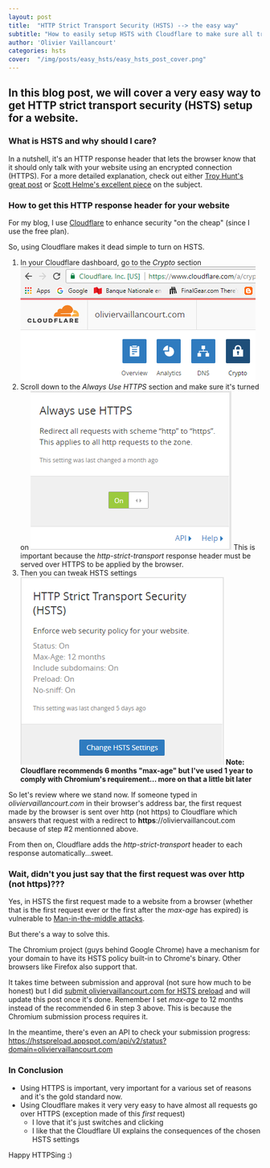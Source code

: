 ```yaml
---
layout: post
title:  "HTTP Strict Transport Security (HSTS) --> the easy way"
subtitle: "How to easily setup HSTS with Cloudflare to make sure all traffic to your website in encrypted using HTTPS"
author: 'Olivier Vaillancourt'
categories: hsts
cover:  "/img/posts/easy_hsts/easy_hsts_post_cover.png"
---
```


## In this blog post, we will cover a very easy way to get HTTP strict transport security (HSTS) setup for a website.

### What is HSTS and why should I care? 
In a nutshell, it's an HTTP response header that lets the browser know that it should only talk with your website using an encrypted connection (HTTPS). 
For a more detailed explanation, check out either [Troy Hunt's great post](https://www.troyhunt.com/understanding-http-strict-transport/) or [Scott Helme's excellent piece](https://scotthelme.co.uk/hsts-preloading/) on the subject.

### How to get this HTTP response header for your website

For my blog, I use [Cloudflare](https://www.cloudflare.com) to enhance security "on the cheap" (since I use the free plan).

So, using Cloudflare makes it dead simple to turn on HSTS.

1. In your Cloudflare dashboard, go to the *Crypto* section ![Cloudflare Crypto section](/img/posts/easy_hsts/cf-dash-crypto.png)
2. Scroll down to the *Always Use HTTPS* section and make sure it's turned on ![](/img/posts/easy_hsts/cf-dash-always-use-https.png)
This is important because the *http-strict-transport* response header must be served over HTTPS to be applied by the browser.
3. Then you can tweak HSTS settings ![](/img/posts/easy_hsts/cf-dash-hsts-config.png)
**Note: Cloudflare recommends 6 months "max-age" but I've used 1 year to comply with Chromium's requirement... more on that a little bit later**

So let's review where we stand now.  If someone typed in *oliviervaillancourt.com* in their browser's address bar, the first request made by the browser is sent over http (not https) to Cloudflare which answers that request with a redirect to **https**://oliviervaillancout.com because of step #2 mentionned above.

From then on, Cloudflare adds the *http-strict-transport* header to each response automatically...sweet.

### Wait, didn't you just say that the first request was over http (not https)???

Yes, in HSTS the first request made to a website from a browser (whether that is the first request ever or the first after the *max-age* has expired) is vulnerable to [Man-in-the-middle attacks](https://en.wikipedia.org/wiki/Man-in-the-middle_attack).

But there's a way to solve this.

The Chromium project (guys behind Google Chrome) have a mechanism for your domain to have its HSTS policy built-in to Chrome's binary. Other browsers like Firefox also support that. 

It takes time between submission and approval (not sure how much to be honest) but I did [submit oliviervaillancourt.com for HSTS preload](https://hstspreload.org/?domain=oliviervaillancourt.com) and will update this post once it's done.  Remember I set *max-age* to 12 months instead of the recommended 6 in step 3 above.  This is because the Chromium submission process requires it.

In the meantime, there's even an API to check your submission progress: <https://hstspreload.appspot.com/api/v2/status?domain=oliviervaillancourt.com>

### In Conclusion

- Using HTTPS is important, very important for a various set of reasons and it's the gold standard now.
- Using Cloudflare makes it very very easy to have almost all requests go over HTTPS (exception made of this *first* request)
  - I love that it's just switches and clicking
  - I like that the Cloudflare UI explains the consequences of the chosen HSTS settings

Happy HTTPSing :)
